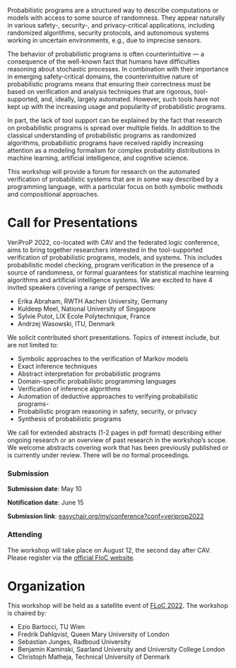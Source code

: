 Probabilistic programs are a structured way to describe computations or models with access to some source of randomness. They appear naturally in various safety-, security-, and privacy-critical applications, including randomized algorithms, security protocols, and autonomous systems working in uncertain environments, e.g., due to imprecise sensors. 

The behavior of probabilistic programs is often counterintuitive — a consequence of the well-known fact that humans have difficulties reasoning about stochastic processes. In combination with their importance in emerging safety-critical domains, the counterintuitive nature of probabilistic programs means that ensuring their correctness must be based on verification and analysis techniques that are rigorous, tool-supported, and, ideally, largely automated. However, such tools have not kept up with the increasing usage and popularity of probabilistic programs.

In part, the lack of tool support can be explained by the fact that research on probabilistic programs is spread over multiple fields. In addition to the classical understanding of probabilistic programs as randomized algorithms, probabilistic programs have received rapidly increasing attention as a modeling formalism for complex probability distributions in machine learning, artificial intelligence, and cognitive science.

This workshop will provide a forum for research on the automated verification of probabilistic systems that are in some way described by a programming language, with a particular focus on both symbolic methods and compositional approaches.

# Call for Presentations

VeriProP 2022, co-located with CAV and the federated logic conference, aims to bring together researchers interested in the tool-supported verification of probabilistic programs, models, and systems. This includes probabilistic model checking, program verification in the presence of a source of randomness, or formal guarantees for statistical machine learning algorithms and artificial intelligence systems. 
We are excited to have 4 invited speakers covering a range of perspectives:

- Erika Abraham, RWTH Aachen University, Germany
- Kuldeep Meel, National University of Singapore
- Sylvie Putot, LIX Ecole Polytechnique, France 
- Andrzej Wasowski, ITU, Denmark

We solicit contributed short presentations. Topics of interest include, but are not limited to:

- Symbolic approaches to the verification of Markov models
- Exact inference techniques
- Abstract interpretation for probabilistic programs
- Domain-specific probabilistic programming languages
- Verification of inference algorithms
- Automation of deductive approaches to verifying probabilistic programs-
- Probabilistic program reasoning in safety, security, or privacy
- Synthesis of probabilistic programs

We call for extended abstracts (1-2 pages in pdf format) describing either ongoing research or an overview of past research in the workshop’s scope. We welcome abstracts covering work that has been previously published or is currently under review. There will be no formal proceedings.


### Submission

**Submission date**: May 10

**Notification date**: June 15

**Submission link**: [easychair.org/my/conference?conf=veriprop2022](https://easychair.org/my/conference?conf=veriprop2022)

### Attending

The workshop will take place on August 12, the second day after CAV. Please register via the [official FloC website](https://www.floc2022.org).

# Organization

This workshop will be held as a satellite event of [FLoC 2022](https://floc2022.org). The workshop is chaired by:

- Ezio Bartocci, TU Wien
- Fredrik Dahlqvist, Queen Mary University of London
- Sebastian Junges, Radboud University
- Benjamin Kaminski, Saarland University and University College London
- Christoph Matheja, Technical University of Denmark




